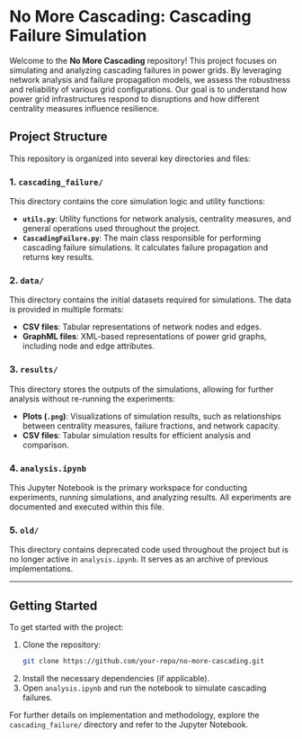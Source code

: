 # No More Cascading: Cascading Failure Simulation

Welcome to the **No More Cascading** repository! This project focuses on simulating and analyzing cascading failures in power grids. By leveraging network analysis and failure propagation models, we assess the robustness and reliability of various grid configurations. Our goal is to understand how power grid infrastructures respond to disruptions and how different centrality measures influence resilience.

## Project Structure

This repository is organized into several key directories and files:

### 1. `cascading_failure/`

This directory contains the core simulation logic and utility functions:

- **`utils.py`**: Utility functions for network analysis, centrality measures, and general operations used throughout the project.
- **`CascadingFailure.py`**: The main class responsible for performing cascading failure simulations. It calculates failure propagation and returns key results.

### 2. `data/`

This directory contains the initial datasets required for simulations. The data is provided in multiple formats:

- **CSV files**: Tabular representations of network nodes and edges.
- **GraphML files**: XML-based representations of power grid graphs, including node and edge attributes.

### 3. `results/`

This directory stores the outputs of the simulations, allowing for further analysis without re-running the experiments:

- **Plots (****`.png`****)**: Visualizations of simulation results, such as relationships between centrality measures, failure fractions, and network capacity.
- **CSV files**: Tabular simulation results for efficient analysis and comparison.

### 4. `analysis.ipynb`

This Jupyter Notebook is the primary workspace for conducting experiments, running simulations, and analyzing results. All experiments are documented and executed within this file.

### 5. `old/`

This directory contains deprecated code used throughout the project but is no longer active in `analysis.ipynb`. It serves as an archive of previous implementations.

---

## Getting Started

To get started with the project:

1. Clone the repository:
   ```bash
   git clone https://github.com/your-repo/no-more-cascading.git
   ```
2. Install the necessary dependencies (if applicable).
3. Open `analysis.ipynb` and run the notebook to simulate cascading failures.

For further details on implementation and methodology, explore the `cascading_failure/` directory and refer to the Jupyter Notebook.

